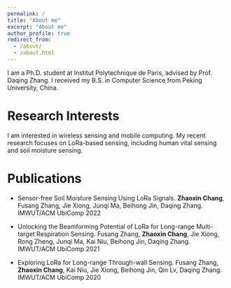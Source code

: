 ```yaml
---
permalink: /
title: "About me"
excerpt: "About me"
author_profile: true
redirect_from: 
  - /about/
  - /about.html
---
```


I am a Ph.D. student at Institut Polytechnique de Paris, advised by Prof. Daqing Zhang. I received my B.S. in Computer Science from Peking University, China.


Research Interests
======
I am interested in wireless sensing and mobile computing. My recent research focuses on LoRa-based sensing, including human vital sensing and soil moisture sensing. 

Publications
======

- Sensor-free Soil Moisture Sensing Using LoRa Signals.
  **Zhaoxin Chang**, Fusang Zhang, Jie Xiong, Junqi Ma, Beihong Jin, Daqing Zhang.
  IMWUT/ACM UbiComp 2022
  
- Unlocking the Beamforming Potential of LoRa for Long-range Multi-target Respiration Sensing.
  Fusang Zhang, **Zhaoxin Chang**, Jie Xiong, Rong Zheng, Junqi Ma, Kai Niu, Beihong Jin, Daqing Zhang.
  IMWUT/ACM UbiComp 2021
  
- Exploring LoRa for Long-range Through-wall Sensing.
  Fusang Zhang, **Zhaoxin Chang**, Kai Niu, Jie Xiong, Beihong Jin, Qin Lv, Daqing Zhang.
  IMWUT/ACM UbiComp 2020
